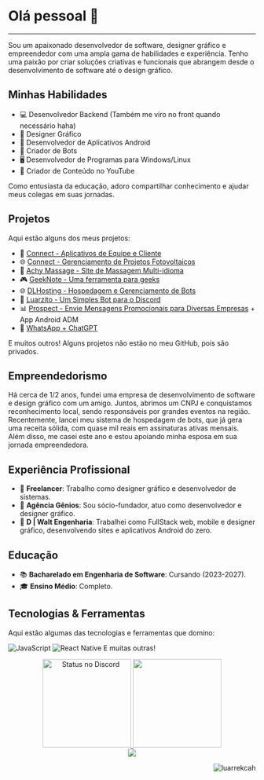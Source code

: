 <h1>Olá pessoal 👋</h1>

---

Sou um apaixonado desenvolvedor de software, designer gráfico e empreendedor com uma ampla gama de habilidades e experiência. Tenho uma paixão por criar soluções criativas e funcionais que abrangem desde o desenvolvimento de software até o design gráfico.

<h2>Minhas Habilidades</h2>

- 💻 Desenvolvedor Backend (Também me viro no front quando necessário haha)
- 🎨 Designer Gráfico
- 📱 Desenvolvedor de Aplicativos Android
- 🤖 Criador de Bots
- 🖥️ Desenvolvedor de Programas para Windows/Linux
- 🎥 Criador de Conteúdo no YouTube

Como entusiasta da educação, adoro compartilhar conhecimento e ajudar meus colegas em suas jornadas.

<h2>Projetos</h2>

Aqui estão alguns dos meus projetos:

- 📱 [Connect - Aplicativos de Equipe e Cliente](https://play.google.com/store/apps/dev?id=7274060289807345996)
- 🌐 [Connect - Gerenciamento de Projetos Fotovoltaicos](https://connect.dlwalt.net)
- 🌟 [Achy Massage - Site de Massagem Multi-idioma](https://achy.devluar.com)
- 🎮 [GeekNote - Uma ferramenta para geeks](https://geeknote.devluar.com)
- 🌐 [DLHosting - Hospedagem e Gerenciamento de Bots](https://hosting.devluar.com)
- 🚀 [Luarzito - Um Simples Bot para o Discord](https://luarzito.devluar.com)
- 📊 [Prospect - Envie Mensagens Promocionais para Diversas Empresas](https://prospect.dlwalt.net) + App Android ADM
- 🤖 [WhatsApp + ChatGPT](https://github.com/luarrekcah/whatsapp-chatgpt-integration)

E muitos outros! Alguns projetos não estão no meu GitHub, pois são privados.

<h2>Empreendedorismo</h2>

Há cerca de 1/2 anos, fundei uma empresa de desenvolvimento de software e design gráfico com um amigo. Juntos, abrimos um CNPJ e conquistamos reconhecimento local, sendo responsáveis por grandes eventos na região. Recentemente, lancei meu sistema de hospedagem de bots, que já gera uma receita sólida, com quase mil reais em assinaturas ativas mensais. Além disso, me casei este ano e estou apoiando minha esposa em sua jornada empreendedora.

<h2>Experiência Profissional</h2>

- 💼 **Freelancer**: Trabalho como designer gráfico e desenvolvedor de sistemas.
- 👥 **Agência Gênios**: Sou sócio-fundador, atuo como desenvolvedor e designer gráfico.
- 🏢 **D | Walt Engenharia**: Trabalhei como FullStack web, mobile e designer gráfico, desenvolvendo sites e aplicativos Android do zero.

<h2>Educação</h2>

- 📚 **Bacharelado em Engenharia de Software**: Cursando (2023-2027).
- 🎓 **Ensino Médio**: Completo.

<h2>Tecnologias & Ferramentas</h2>

Aqui estão algumas das tecnologias e ferramentas que domino:

![JavaScript](https://img.shields.io/badge/JavaScript-323330?style=for-the-badge&logo=javascript&logoColor=F7DF1E)
![React Native](https://img.shields.io/badge/React_Native-20232A?style=for-the-badge&logo=react&logoColor=61DAFB)
E muitas outras!

<div align="center">
  <a href="https://discord.com/users/701953428510736396" target="_blank">
    <img height="180em" alt="Status no Discord" src="https://lanyard.cnrad.dev/api/701953428510736396?bg=1f1f1f&borderRadius=5px">
  </a>
  <img height="180em" src="https://github-readme-stats.vercel.app/api/top-langs/?username=luarrekcah&layout=compact&langs_count=7&theme=dark"/>
</div>

<div align="center">
  <a href="https://www.instagram.com/luarrekcah/" target="_blank">
    <img src="https://img.shields.io/badge/-Instagram-%23E4405F?style=for-the-badge&logo=instagram&logoColor=white" target="_blank">
  </a>
</div>

<p align="right">
  <img src="https://komarev.com/ghpvc/?username=luarrekcah&label=Visualizações%20do%20Perfil&color=0e75b6&style=flat" alt="luarrekcah" />
</p>
